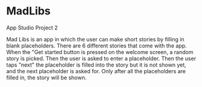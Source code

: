 # MadLibs
App Studio Project 2

Mad Libs is an app in which the user can make short stories by filling in blank placeholders. 
There are 6 different stories that come with the app. When the "Get started button is pressed on the welcome screen, a 
random story is picked. Then the user is asked to enter a placeholder. Then the user taps "next" the placeholder is filled
into the story but it is not shown yet, and the next placeholder is asked for. Only after all the placeholders are filled in, 
the story will be shown.
